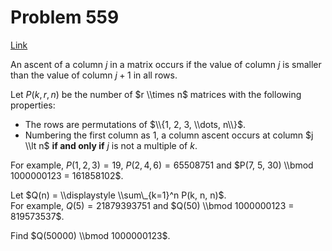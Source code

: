 # Problem 559

[Link](https://projecteuler.net/problem=559)

An ascent of a column $j$ in a matrix occurs if the value of column $j$ is smaller than the value of column $j + 1$ in all rows. 

Let $P(k, r, n)$ be the number of $r \\times n$ matrices with the following properties:

*   The rows are permutations of $\\{1, 2, 3, \\dots, n\\}$.
*   Numbering the first column as $1$, a column ascent occurs at column $j \\lt n$ **if and only if** $j$ is not a multiple of $k$.

For example, $P(1, 2, 3) = 19$, $P(2, 4, 6) = 65508751$ and $P(7, 5, 30) \\bmod 1000000123 = 161858102$.

Let $Q(n) = \\displaystyle \\sum\_{k=1}^n P(k, n, n)$.  
For example, $Q(5) = 21879393751$ and $Q(50) \\bmod 1000000123 = 819573537$.

Find $Q(50000) \\bmod 1000000123$.